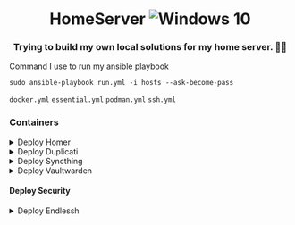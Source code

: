 <p align="center">
  <h1 align="center">HomeServer
  <img alt="Windows 10" src="https://external-content.duckduckgo.com/ip3/docs.ansible.com.ico"/></h1>
  <h3 align="center">Trying to build my own local solutions for my home server. 👨‍💻</h3>
</p>

Command I use to run my ansible playbook

`sudo ansible-playbook run.yml -i hosts --ask-become-pass`

`docker.yml`
`essential.yml`
`podman.yml`
`ssh.yml`

### Containers
<details>
  <summary>
    Deploy Homer
  </summary>
    image: 

`docker.io/b4bz/homer`
</details>

<details>
  <summary>
    Deploy Duplicati
  </summary>
image: 

`lscr.io/linuxserver/duplicati:2.0.6`
</details>

<details>
  <summary>
    Deploy Syncthing
  </summary>
image: 

`lscr.io/linuxserver/syncthing`
</details>
 
<details>
  <summary>
    Deploy Vaultwarden
  </summary>
image: 

`docker.io/vaultwarden/server`
</details>

#### Deploy Security
<details>
  <summary>
    Deploy Endlessh
  </summary>
image:

`lscr.io/linuxserver/endlessh`
</details>
